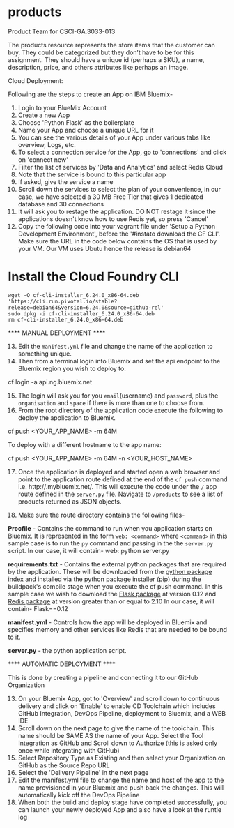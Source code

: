 # products
Product Team for CSCI-GA.3033-013

The products resource represents the store items that the customer can buy. They could be
categorized but they donʼt have to be for this assignment. They should have a unique id
(perhaps a SKU), a name, description, price, and others attributes like perhaps an image.


Cloud Deployment:

Following are the steps to create an App on IBM Bluemix-

1. Login to your BlueMix Account
2. Create a new App
3. Choose 'Python Flask' as the boilerplate
4. Name your App and choose a unique URL for it
5. You can see the various details of your App under various tabs like overview, Logs, etc.
6. To select a connection service for the App, go to 'connections' and click on 'connect new'
7. Filter the list of services by 'Data and Analytics' and select Redis Cloud
8. Note that the service is bound to this particular app
9. If asked, give the service a name
10. Scroll down the services to select the plan of your convenience, in our case, we have selected a 30 MB Free Tier that gives 1 dedicated database and 30 connections
11. It will ask you to restage the application. DO NOT restage it since the applications doesn't know how to use Redis yet, so press 'Cancel'
12. Copy the following code into your vagrant file under 'Setup a Python Development Environment', before the '#instato download the CF CLI'. Make sure the URL in the code below contains the OS that is used by your VM.
    Our VM uses Ubutu hence the release is debian64

# Install the Cloud Foundry CLI
    wget -O cf-cli-installer_6.24.0_x86-64.deb 'https://cli.run.pivotal.io/stable?release=debian64&version=6.24.0&source=github-rel'
    sudo dpkg -i cf-cli-installer_6.24.0_x86-64.deb
    rm cf-cli-installer_6.24.0_x86-64.deb


**** MANUAL DEPLOYMENT ****

13. Edit the `manifest.yml` file and change the name of the application to something unique.
14. Then from a terminal login into Bluemix and set the api endpoint to the Bluemix region you wish to deploy to:

cf login -a api.ng.bluemix.net

15. The login will ask you for you `email`(username) and `password`, plus the `organisation` and `space` if there is more than one to choose from.
16. From the root directory of the application code execute the following to deploy the application to Bluemix.

 cf push <YOUR_APP_NAME> -m 64M

To deploy with a different hostname to the app name:

cf push <YOUR_APP_NAME> -m 64M -n <YOUR_HOST_NAME>

17. Once the application is deployed and started open a web browser and point to the application route defined at the end of the `cf push` command i.e. http://<APP NAME>.mybluemix.net/. This will execute the code under the `/` app route defined in the `server.py` file. Navigate to `/products` to see a list of products returned as JSON objects.

18. Make sure the route directory contains the following files-

 **Procfile** - Contains the command to run when you application starts on Bluemix. It is represented in the form `web: <command>` where `<command>` in this sample case is to run the `py` command and passing in the the `server.py` script.
In our case, it will contain- web: python server.py

**requirements.txt** - Contains the external python packages that are required by the application. These will be downloaded from the [python package index](https://pypi.python.org/pypi/) and installed via the python package installer (pip) during the buildpack's compile stage when you execute the cf push command. In this sample case we wish to download the [Flask package](https://pypi.python.org/pypi/Flask) at version 0.12 and [Redis package](https://pypi.python.org/pypi/Redis) at version greater than or equal to 2.10
In our case, it will contain- Flask==0.12

**manifest.yml** - Controls how the app will be deployed in Bluemix and specifies memory and other services like Redis that are needed to be bound to it.

**server.py** - the python application script.

**** AUTOMATIC DEPLOYMENT ****

This is done by creating a pipeline and connecting it to our GitHub Organization

13. On your Bluemix App, got to 'Overview' and scroll down to continuous delivery and click on 'Enable' to enable CD Toolchain which includes GitHub Integration, DevOps Pipeline, deployment to Bluemix, and a WEB IDE
14. Scroll down on the next page to give the name of the toolchain. This name should be SAME AS the name of your App. Select the Tool Integration as GitHub and Scroll down to Authorize (this is asked only once while integrating with GitHub)
15. Select Repository Type as Existing and then select your Organization on GitHub as the Source Repo URL
16. Select the 'Delivery Pipeline' in the next page
17. Edit the manifest.yml file to change the name and host of the app to the name provisioned in your Bluemix and push back the changes. This will automatically kick off the DevOps Pipeline
18. When both the build and deploy stage have completed successfully, you can launch your newly deployed App and also have a look at the runtie log



